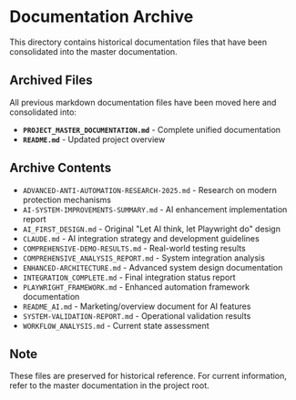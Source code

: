 # Documentation Archive

This directory contains historical documentation files that have been consolidated into the master documentation.

## Archived Files

All previous markdown documentation files have been moved here and consolidated into:
- **`PROJECT_MASTER_DOCUMENTATION.md`** - Complete unified documentation
- **`README.md`** - Updated project overview

## Archive Contents

- `ADVANCED-ANTI-AUTOMATION-RESEARCH-2025.md` - Research on modern protection mechanisms
- `AI-SYSTEM-IMPROVEMENTS-SUMMARY.md` - AI enhancement implementation report
- `AI_FIRST_DESIGN.md` - Original "Let AI think, let Playwright do" design
- `CLAUDE.md` - AI integration strategy and development guidelines
- `COMPREHENSIVE-DEMO-RESULTS.md` - Real-world testing results
- `COMPREHENSIVE_ANALYSIS_REPORT.md` - System integration analysis
- `ENHANCED-ARCHITECTURE.md` - Advanced system design documentation
- `INTEGRATION_COMPLETE.md` - Final integration status report
- `PLAYWRIGHT_FRAMEWORK.md` - Enhanced automation framework documentation
- `README_AI.md` - Marketing/overview document for AI features
- `SYSTEM-VALIDATION-REPORT.md` - Operational validation results
- `WORKFLOW_ANALYSIS.md` - Current state assessment

## Note

These files are preserved for historical reference. For current information, refer to the master documentation in the project root.